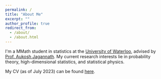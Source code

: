```yaml
---
permalink: /
title: "About Me"
excerpt: ""
author_profile: true
redirect_from: 
  - /about/
  - /about.html
---
```

I'm a MMath student in statistics at the [University of Waterloo](https://uwaterloo.ca/), advised by [Prof. Aukosh Jagannath](https://www.math.uwaterloo.ca/~a3jagann/). My current research interests lie in probability theory, high-dimensional statistics, and statistical physics.

My CV (as of July 2023) can be found [here](/cv).

